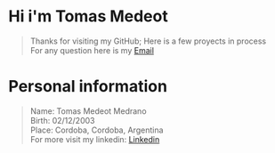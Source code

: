 # Hi i'm Tomas Medeot

>Thanks for visiting my GitHub; Here is a few proyects in process  
>For any question here is my [Email]('tomimedeot@gmail.com')

# Personal information
>Name: Tomas Medeot Medrano  
>Birth: 02/12/2003  
>Place: Cordoba, Cordoba, Argentina  
>For more visit my linkedin: [Linkedin]('https://www.linkedin.com/in/tomas-medeot-medrano-a457b4185/')
